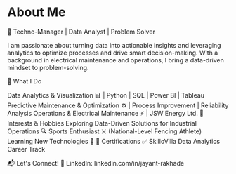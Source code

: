 # About Me
🚀 Techno-Manager | Data Analyst | Problem Solver

I am passionate about turning data into actionable insights and leveraging analytics to optimize processes and drive smart decision-making. With a background in electrical maintenance and operations, I bring a data-driven mindset to problem-solving.

🚀 What I Do

Data Analytics & Visualization 📊 | Python | SQL | Power BI | Tableau
Predictive Maintenance & Optimization ⚙️ | Process Improvement | Reliability Analysis
Operations & Electrical Maintenance ⚡ | JSW Energy Ltd.
🎯 Interests & Hobbies
Exploring Data-Driven Solutions for Industrial Operations 🔍
Sports Enthusiast ⚔️ (National-Level Fencing Athlete)
Learning New Technologies 🚀
📜 Certifications
✅ SkilloVilla Data Analytics Career Track

📬 Let's Connect!
🔗 LinkedIn: linkedin.com/in/jayant-rakhade
